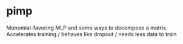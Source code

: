 # pimp
Monomial-favoring MLP and some ways to decompose a matrix.
Accelerates training / behaves like dropout / needs less data to train
